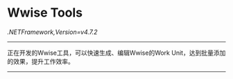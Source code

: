 # Wwise Tools
*.NETFramework,Version=v4.7.2*
***
正在开发的Wwise工具，可以快速生成、编辑Wwise的Work Unit，达到批量添加的效果，提升工作效率。
***
